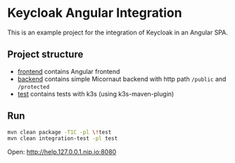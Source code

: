 # Keycloak Angular Integration

This is an example project for the integration of Keycloak in an Angular SPA.

## Project structure

- [frontend](keycloak-angular) contains Angular frontend
- [backend](frontend) contains simple Micornaut backend with http path `/public` and `/protected`
- [test](test) contains tests with k3s (using k3s-maven-plugin)

## Run

```sh
mvn clean package -T1C -pl \!test
mvn clean integration-test -pl test
```

Open: <http://help.127.0.0.1.nip.io:8080>
